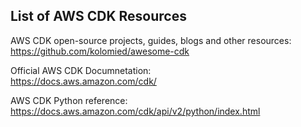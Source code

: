 
## List of AWS CDK Resources

AWS CDK open-source projects, guides, blogs and other resources:  
https://github.com/kolomied/awesome-cdk

Official AWS CDK Documnetation:  
https://docs.aws.amazon.com/cdk/

AWS CDK Python reference:  
https://docs.aws.amazon.com/cdk/api/v2/python/index.html


